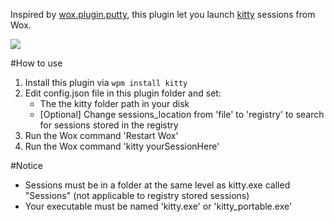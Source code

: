 Inspired by [wox.plugin.putty](https://github.com/kosz78/wox.plugin.putty), this plugin let you launch [kitty](http://www.9bis.net/kitty/) sessions from Wox.

![](http://ww1.sinaimg.cn/large/5d7c1fa4jw1elz31mxr41j20m804uaa4.jpg)  

#How to use
1. Install this plugin via `wpm install kitty`
2. Edit config.json file in this plugin folder and set:
	* The the kitty folder path in your disk
	* [Optional] Change sessions_location from 'file' to 'registry'
		to search for sessions stored in the registry
3. Run the Wox command 'Restart Wox' 
4. Run the Wox command 'kitty yourSessionHere'

#Notice
* Sessions must be in a folder at the same level as kitty.exe called "Sessions" (not applicable to registry stored sessions) 
* Your executable must be named 'kitty.exe' or 'kitty_portable.exe'
